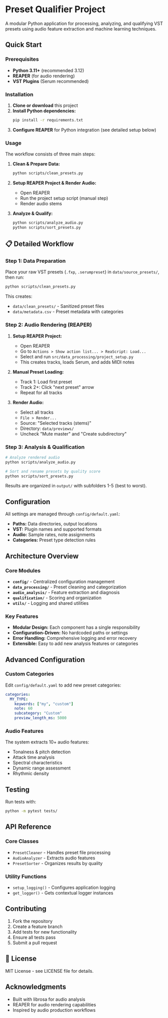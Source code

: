# Preset Qualifier Project

A modular Python application for processing, analyzing, and qualifying VST presets using audio feature extraction and machine learning techniques.

##  Quick Start

### Prerequisites

- **Python 3.11+** (recommended 3.12)
- **REAPER** (for audio rendering)
- **VST Plugins** (Serum recommended)

### Installation

1. **Clone or download** this project
2. **Install Python dependencies:**
   ```bash
   pip install -r requirements.txt
   ```
3. **Configure REAPER** for Python integration (see detailed setup below)

### Usage

The workflow consists of three main steps:

1. **Clean & Prepare Data:**
   ```bash
   python scripts/clean_presets.py
   ```

2. **Setup REAPER Project & Render Audio:**
   - Open REAPER
   - Run the project setup script (manual step)
   - Render audio stems

3. **Analyze & Qualify:**
   ```bash
   python scripts/analyze_audio.py
   python scripts/sort_presets.py
   ```

## 📋 Detailed Workflow

### Step 1: Data Preparation

Place your raw VST presets (`.fxp`, `.serumpreset`) in `data/source_presets/`, then run:

```bash
python scripts/clean_presets.py
```

This creates:
- `data/clean_presets/` - Sanitized preset files
- `data/metadata.csv` - Preset metadata with categories

### Step 2: Audio Rendering (REAPER)

1. **Setup REAPER Project:**
   - Open REAPER
   - Go to `Actions > Show action list... > ReaScript: Load...`
   - Select and run `src/data_processing/project_setup.py`
   - This creates tracks, loads Serum, and adds MIDI notes

2. **Manual Preset Loading:**
   - Track 1: Load first preset
   - Track 2+: Click "next preset" arrow
   - Repeat for all tracks

3. **Render Audio:**
   - Select all tracks
   - `File > Render...`
   - Source: "Selected tracks (stems)"
   - Directory: `data/previews/`
   - Uncheck "Mute master" and "Create subdirectory"

### Step 3: Analysis & Qualification

```bash
# Analyze rendered audio
python scripts/analyze_audio.py

# Sort and rename presets by quality score
python scripts/sort_presets.py
```

Results are organized in `output/` with subfolders 1-5 (best to worst).

## Configuration

All settings are managed through `config/default.yaml`:

- **Paths:** Data directories, output locations
- **VST:** Plugin names and supported formats
- **Audio:** Sample rates, note assignments
- **Categories:** Preset type detection rules

## Architecture Overview

### Core Modules

- **`config/`** - Centralized configuration management
- **`data_processing/`** - Preset cleaning and categorization
- **`audio_analysis/`** - Feature extraction and diagnosis
- **`qualification/`** - Scoring and organization
- **`utils/`** - Logging and shared utilities

### Key Features

- **Modular Design:** Each component has a single responsibility
- **Configuration-Driven:** No hardcoded paths or settings
- **Error Handling:** Comprehensive logging and error recovery
- **Extensible:** Easy to add new analysis features or categories

## Advanced Configuration

### Custom Categories

Edit `config/default.yaml` to add new preset categories:

```yaml
categories:
  MY_TYPE:
    keywords: ["my", "custom"]
    note: 60
    subcategory: "Custom"
    preview_length_ms: 5000
```

### Audio Features

The system extracts 10+ audio features:
- Tonalness & pitch detection
- Attack time analysis
- Spectral characteristics
- Dynamic range assessment
- Rhythmic density

## Testing

Run tests with:
```bash
python -m pytest tests/
```

## API Reference

### Core Classes

- `PresetCleaner` - Handles preset file processing
- `AudioAnalyzer` - Extracts audio features
- `PresetSorter` - Organizes results by quality

### Utility Functions

- `setup_logging()` - Configures application logging
- `get_logger()` - Gets contextual logger instances

## Contributing

1. Fork the repository
2. Create a feature branch
3. Add tests for new functionality
4. Ensure all tests pass
5. Submit a pull request

## 📄 License

MIT License - see LICENSE file for details.

## Acknowledgments

- Built with librosa for audio analysis
- REAPER for audio rendering capabilities
- Inspired by audio production workflows
